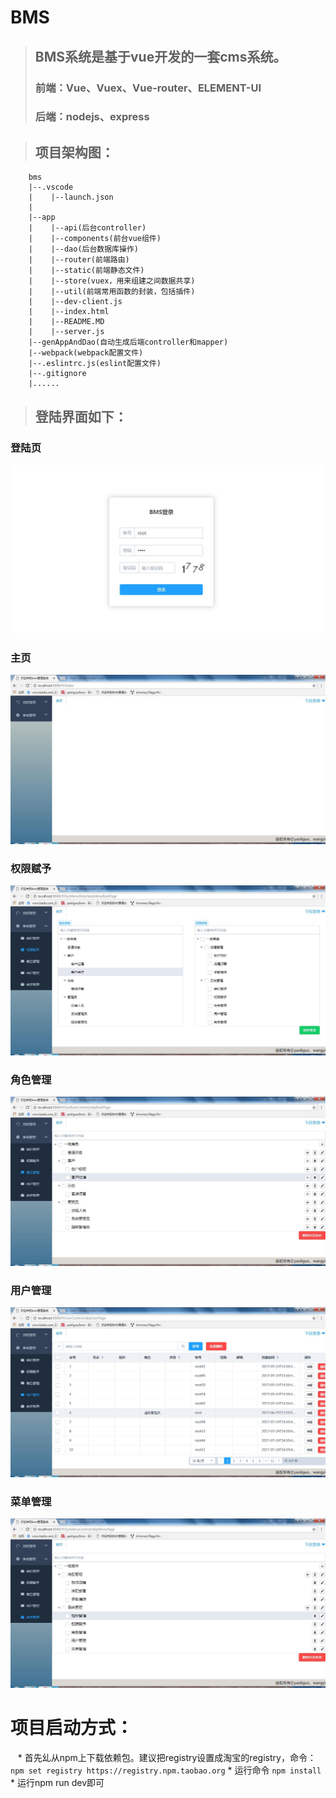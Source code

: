 # **BMS** 

> ## BMS系统是基于vue开发的一套cms系统。
> ### 前端：Vue、Vuex、Vue-router、ELEMENT-UI 
> ### 后端：nodejs、express

> ## 项目架构图：

```
    bms
    |--.vscode
    |    |--launch.json
    | 
    |--app    
    |    |--api(后台controller)
    |    |--components(前台vue组件)    
    |    |--dao(后台数据库操作)
    |    |--router(前端路由)
    |    |--static(前端静态文件)
    |    |--store(vuex，用来组建之间数据共享)
    |    |--util(前端常用函数的封装，包括插件)
    |    |--dev-client.js
    |    |--index.html
    |    |--README.MD
    |    |--server.js
    |--genAppAndDao(自动生成后端controller和mapper) 
    |--webpack(webpack配置文件)
    |--.eslintrc.js(eslint配置文件)
    |--.gitignore
    |......
```
> ## 登陆界面如下：

### 登陆页
![login](https://github.com/wangyi7099/pictureCdn/blob/master/allPic/bms/login.jpg?raw=true)
### 主页
![index](https://github.com/wangyi7099/pictureCdn/blob/master/allPic/bms/index.jpg?raw=true)
### 权限赋予
![rightGiven](https://github.com/wangyi7099/pictureCdn/blob/master/allPic/bms/rightGiven.jpg?raw=true)
### 角色管理
![roleManage](https://github.com/wangyi7099/pictureCdn/blob/master/allPic/bms/roleManage.jpg?raw=true)
### 用户管理
![userManage](https://github.com/wangyi7099/pictureCdn/blob/master/allPic/bms/userManage.jpg?raw=true)
### 菜单管理
![menuManage](https://github.com/wangyi7099/pictureCdn/blob/master/allPic/bms/menuManage.jpg?raw=true)

项目启动方式：
====
    * 首先乣从npm上下载依赖包。建议把registry设置成淘宝的registry，命令：```npm set registry https://registry.npm.taobao.org``` 
    * 运行命令 ```npm install```
    * 运行npm run dev即可
